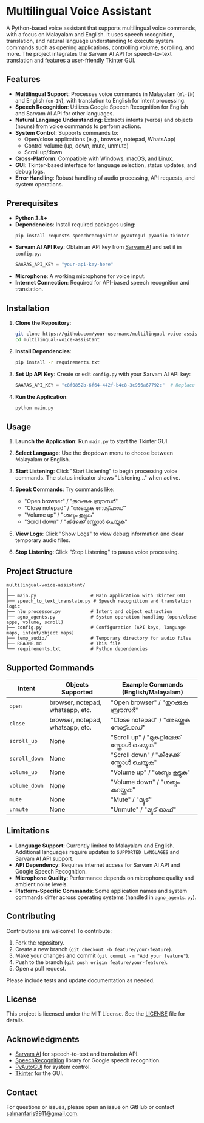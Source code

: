
# Multilingual Voice Assistant

A Python-based voice assistant that supports multilingual voice commands, with a focus on Malayalam and English. It uses speech recognition, translation, and natural language understanding to execute system commands such as opening applications, controlling volume, scrolling, and more. The project integrates the Sarvam AI API for speech-to-text translation and features a user-friendly Tkinter GUI.

## Features

- **Multilingual Support**: Processes voice commands in Malayalam (`ml-IN`) and English (`en-IN`), with translation to English for intent processing.
- **Speech Recognition**: Utilizes Google Speech Recognition for English and Sarvam AI API for other languages.
- **Natural Language Understanding**: Extracts intents (verbs) and objects (nouns) from voice commands to perform actions.
- **System Control**: Supports commands to:
  - Open/close applications (e.g., browser, notepad, WhatsApp)
  - Control volume (up, down, mute, unmute)
  - Scroll up/down
- **Cross-Platform**: Compatible with Windows, macOS, and Linux.
- **GUI**: Tkinter-based interface for language selection, status updates, and debug logs.
- **Error Handling**: Robust handling of audio processing, API requests, and system operations.

## Prerequisites

- **Python 3.8+**
- **Dependencies**: Install required packages using:
  ```bash
  pip install requests speechrecognition pyautogui pyaudio tkinter
  ```
- **Sarvam AI API Key**: Obtain an API key from [Sarvam AI](https://www.sarvam.ai/) and set it in `config.py`:
  ```python
  SAARAS_API_KEY = "your-api-key-here"
  ```
- **Microphone**: A working microphone for voice input.
- **Internet Connection**: Required for API-based speech recognition and translation.

## Installation

1. **Clone the Repository**:
   ```bash
   git clone https://github.com/your-username/multilingual-voice-assistant.git
   cd multilingual-voice-assistant
   ```

2. **Install Dependencies**:
   ```bash
   pip install -r requirements.txt
   ```

3. **Set Up API Key**:
   Create or edit `config.py` with your Sarvam AI API key:
   ```python
   SAARAS_API_KEY = "c8f0852b-6f64-442f-b4c8-3c956a67792c"  # Replace with your key
   ```

4. **Run the Application**:
   ```bash
   python main.py
   ```

## Usage

1. **Launch the Application**:
   Run `main.py` to start the Tkinter GUI.

2. **Select Language**:
   Use the dropdown menu to choose between Malayalam or English.

3. **Start Listening**:
   Click "Start Listening" to begin processing voice commands. The status indicator shows "Listening..." when active.

4. **Speak Commands**:
   Try commands like:
   - "Open browser" / "തുറക്കുക ബ്രൗസർ"
   - "Close notepad" / "അടയ്ക്കുക നോട്ട്പാഡ്"
   - "Volume up" / "ശബ്ദം കൂട്ടുക"
   - "Scroll down" / "കീഴേക്ക് സ്ക്രോൾ ചെയ്യുക"

5. **View Logs**:
   Click "Show Logs" to view debug information and clear temporary audio files.

6. **Stop Listening**:
   Click "Stop Listening" to pause voice processing.

## Project Structure

```
multilingual-voice-assistant/
│
├── main.py                    # Main application with Tkinter GUI
├── speech_to_text_translate.py # Speech recognition and translation logic
├── nlu_processor.py           # Intent and object extraction
├── agno_agents.py             # System operation handling (open/close apps, volume, scroll)
├── config.py                  # Configuration (API keys, language maps, intent/object maps)
├── temp_audio/                # Temporary directory for audio files
├── README.md                  # This file
└── requirements.txt           # Python dependencies
```

## Supported Commands

| Intent          | Objects Supported                     | Example Commands (English/Malayalam)         |
|-----------------|---------------------------------------|---------------------------------------------|
| `open`          | browser, notepad, whatsapp, etc.      | "Open browser" / "തുറക്കുക ബ്രൗസർ"         |
| `close`         | browser, notepad, whatsapp, etc.      | "Close notepad" / "അടയ്ക്കുക നോട്ട്പാഡ്"     |
| `scroll_up`     | None                                  | "Scroll up" / "മുകളിലേക്ക് സ്ക്രോൾ ചെയ്യുക" |
| `scroll_down`   | None                                  | "Scroll down" / "കീഴേക്ക് സ്ക്രോൾ ചെയ്യുക"   |
| `volume_up`     | None                                  | "Volume up" / "ശബ്ദം കൂട്ടുക"               |
| `volume_down`   | None                                  | "Volume down" / "ശബ്ദം കുറയ്ക്കുക"           |
| `mute`          | None                                  | "Mute" / "മ്യൂട്"                           |
| `unmute`        | None                                  | "Unmute" / "മ്യൂട് ഓഫ്"                     |

## Limitations

- **Language Support**: Currently limited to Malayalam and English. Additional languages require updates to `SUPPORTED_LANGUAGES` and Sarvam AI API support.
- **API Dependency**: Requires internet access for Sarvam AI API and Google Speech Recognition.
- **Microphone Quality**: Performance depends on microphone quality and ambient noise levels.
- **Platform-Specific Commands**: Some application names and system commands differ across operating systems (handled in `agno_agents.py`).

## Contributing

Contributions are welcome! To contribute:

1. Fork the repository.
2. Create a new branch (`git checkout -b feature/your-feature`).
3. Make your changes and commit (`git commit -m "Add your feature"`).
4. Push to the branch (`git push origin feature/your-feature`).
5. Open a pull request.

Please include tests and update documentation as needed.

## License

This project is licensed under the MIT License. See the [LICENSE](LICENSE) file for details.

## Acknowledgments

- [Sarvam AI](https://www.sarvam.ai/) for speech-to-text and translation API.
- [SpeechRecognition](https://pypi.org/project/SpeechRecognition/) library for Google speech recognition.
- [PyAutoGUI](https://pyautogui.readthedocs.io/) for system control.
- [Tkinter](https://docs.python.org/3/library/tkinter.html) for the GUI.

## Contact

For questions or issues, please open an issue on GitHub or contact salmanfaris9911@gmail.com.


